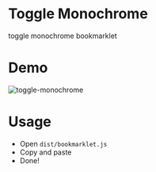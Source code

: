 # Toggle Monochrome

  toggle monochrome bookmarklet

# Demo

  ![toggle-monochrome](https://f.cloud.github.com/assets/75448/2228866/0a2159f4-9ae3-11e3-99fd-b7b51da949f7.gif)

# Usage

  - Open `dist/bookmarklet.js`
  - Copy and paste
  - Done!
